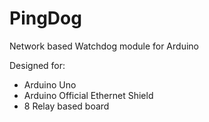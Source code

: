 # PingDog
Network based Watchdog module for Arduino

Designed for: 
* Arduino Uno
* Arduino Official Ethernet Shield
* 8 Relay based board


